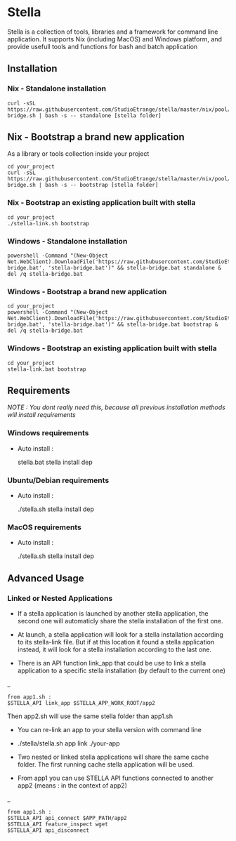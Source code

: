 # Stella

Stella is a collection of tools, libraries and a framework for command line application.
It supports Nix (including MacOS) and Windows platform, and provide usefull tools and functions for bash and batch application

## Installation

### Nix - Standalone installation

	curl -sSL https://raw.githubusercontent.com/StudioEtrange/stella/master/nix/pool/stella-bridge.sh | bash -s -- standalone [stella folder]

## Nix - Bootstrap a brand new application

As a library or tools collection inside your project

	cd your_project
	curl -sSL https://raw.githubusercontent.com/StudioEtrange/stella/master/nix/pool/stella-bridge.sh | bash -s -- bootstrap [stella folder]


### Nix - Bootstrap an existing application built with stella

	cd your_project
	./stella-link.sh bootstrap


### Windows - Standalone installation

	
	powershell -Command "(New-Object Net.WebClient).DownloadFile('https://raw.githubusercontent.com/StudioEtrange/stella/master/win/pool/stella-bridge.bat', 'stella-bridge.bat')" && stella-bridge.bat standalone & del /q stella-bridge.bat
	

### Windows - Bootstrap a brand new application

	cd your_project
	powershell -Command "(New-Object Net.WebClient).DownloadFile('https://raw.githubusercontent.com/StudioEtrange/stella/master/win/pool/stella-bridge.bat', 'stella-bridge.bat')" && stella-bridge.bat bootstrap & del /q stella-bridge.bat


### Windows - Bootstrap an existing application built with stella

	cd your_project
	stella-link.bat bootstrap


## Requirements

_NOTE : You dont really need this, because all previous installation methods will install requirements_

### Windows requirements

* Auto install :

	stella.bat stella install dep

### Ubuntu/Debian requirements

* Auto install :

	./stella.sh stella install dep

### MacOS requirements

* Auto install :

	./stella.sh stella install dep


## Advanced Usage

### Linked or Nested Applications

* If a stella application is launched by another stella application, the second one will automaticly share the stella installation of the first one.

* At launch, a stella application will look for a stella installation according to its stella-link file. But if at this location it found a stella application instead, it will look for a stella installation according to the last one.

* There is an API function link_app that could be use to link a stella application to a specific stella installation (by default to the current one)

_

	from app1.sh :
	$STELLA_API link_app $STELLA_APP_WORK_ROOT/app2

Then app2.sh will use the same stella folder than app1.sh

* You can re-link an app to your stella version with command line

-
	./stella/stella.sh app link ./your-app

* Two nested or linked stella applications will share the same cache folder. The first running cache stella application will be used.

* From app1 you can use STELLA API functions connected to another app2 (means : in the context of app2)

_

	from app1.sh :
	$STELLA_API api_connect $APP_PATH/app2
	$STELLA_API feature_inspect wget
	$STELLA_API api_disconnect

